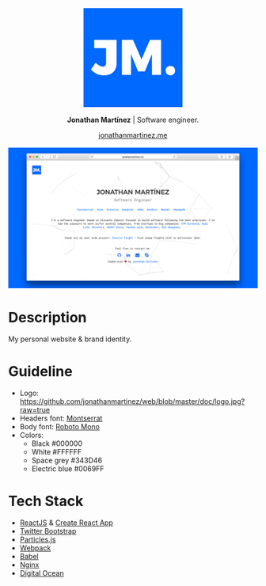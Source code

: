 <div align="center">
    <img src="https://github.com/jonathanmartinez/web/blob/master/doc/logo.jpg?raw=true" alt="Demo">
    <p><strong>Jonathan Martínez</strong> | Software engineer.</p>
    <a href="http://www.jonathanmartinez.me">jonathanmartinez.me</a>
    <br><br>
    <img src="https://github.com/jonathanmartinez/web/blob/master/doc/demo.jpg?raw=true" alt="Demo">
</div>

# Description

My personal website & brand identity.

# Guideline

* Logo: https://github.com/jonathanmartinez/web/blob/master/doc/logo.jpg?raw=true
* Headers font: [Montserrat](https://fonts.google.com/specimen/Montserrat)
* Body font: [Roboto Mono](https://fonts.google.com/specimen/Roboto+Mono)
* Colors:
  * Black #000000
  * White #FFFFFF
  * Space grey #343D46
  * Electric blue #0069FF

# Tech Stack

* [ReactJS](https://facebook.github.io/react/) & [Create React App](https://github.com/facebookincubator/create-react-app)
* [Twitter Bootstrap](http://getbootstrap.com/)
* [Particles.js](http://vincentgarreau.com/particles.js/)
* [Webpack](https://webpack.github.io/)
* [Babel](https://babeljs.io/)
* [Nginx](https://www.nginx.com/)
* [Digital Ocean](https://www.digitalocean.com/)